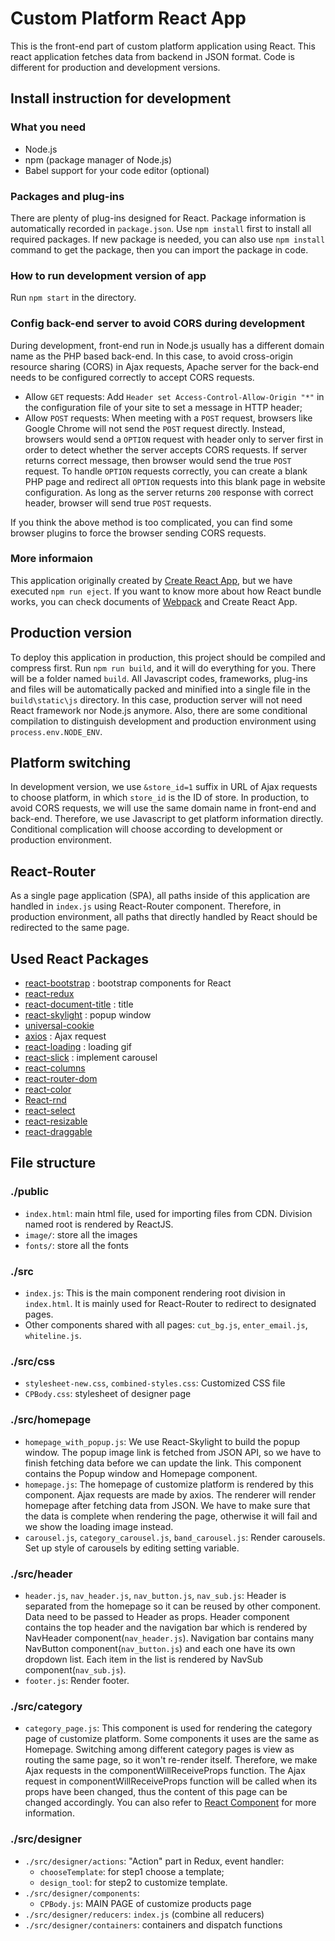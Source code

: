 # Custom Platform React App

This is the front-end part of custom platform application using React. This react application fetches data from backend in JSON format. Code is different for production and development versions.

## Install instruction for development

### What you need
* Node.js
* npm (package manager of Node.js)
* Babel support for your code editor (optional)

### Packages and plug-ins
There are plenty of plug-ins designed for React. Package information is automatically recorded in `package.json`. Use `npm install` first to install all required packages. If new package is needed, you can also use `npm install` command to get the package, then you can import the package in code.

### How to run development version of app
Run `npm start` in the directory.

### Config back-end server to avoid CORS during development
During development, front-end run in Node.js usually has a different domain name as the PHP based back-end. In this case, to avoid cross-origin resource sharing (CORS) in Ajax requests, Apache server for the back-end needs to be configured correctly to accept CORS requests. 

* Allow `GET` requests: Add `Header set Access-Control-Allow-Origin "*"` in the configuration file of your site to set a message in HTTP header;
* Allow `POST` requests: When meeting with a `POST` request, browsers like Google Chrome will not send the `POST` request directly. Instead, browsers would send a `OPTION` request with header only to server first in order to detect whether the server accepts CORS requests. If server returns correct message, then browser would send the true `POST` request. To handle `OPTION` requests correctly, you can create a blank PHP page and redirect all `OPTION` requests into this blank page in website configuration. As long as the server returns `200` response with correct header, browser will send true `POST` requests.

If you think the above method is too complicated, you can find some browser plugins to force the browser sending CORS requests.

### More informaion
This application originally created by [Create React App](https://github.com/facebookincubator/create-react-app), but we have executed `npm run eject`. If you want to know more about how React bundle works, you can check documents of [Webpack](https://webpack.github.io) and Create React App.

## Production version
To deploy this application in production, this project should be compiled and compress first. Run `npm run build`, and it will do everything for you. There will be a folder named `build`. All Javascript codes, frameworks, plug-ins and files will be automatically packed and minified into a single file in the `build\static\js` directory. In this case, production server will not need React framework nor Node.js anymore. Also, there are some conditional compilation to distinguish development and production environment using `process.env.NODE_ENV`.

## Platform switching
In development version, we use `&store_id=1` suffix in URL of Ajax requests to choose platform, in which `store_id` is the ID of store. In production, to avoid CORS requests, we will use the same domain name in front-end and back-end. Therefore, we use Javascript to get platform information directly. Conditional complication will choose according to development or production environment.

## React-Router
As a single page application (SPA), all paths inside of this application are handled in `index.js` using React-Router component. Therefore, in production environment, all paths that directly handled by React should be redirected to the same page.

## Used React Packages

* [react-bootstrap](https://react-bootstrap.github.io/) : bootstrap components for React
* [react-redux]( https://github.com/reactjs/react-redux)
* [react-document-title](https://github.com/gaearon/react-document-title) : title
* [react-skylight](http://marcio.github.io/react-skylight/) : popup window
* [universal-cookie](https://www.npmjs.com/package/universal-cookie) 
* [axios](https://www.npmjs.com/package/axios) : Ajax request
* [react-loading](https://www.npmjs.com/package/react-loading) : loading gif
* [react-slick](https://github.com/akiran/react-slick) : implement carousel
* [react-columns](https://www.npmjs.com/package/react-columns)
* [react-router-dom](https://github.com/ReactTraining/react-router)
* [react-color]( https://casesandberg.github.io/react-color/)
* [React-rnd](https://github.com/bokuweb/react-rnd)
* [react-select](https://github.com/JedWatson/react-select) 
* [react-resizable](https://github.com/STRML/react-resizable)
* [react-draggable](https://github.com/mzabriskie/react-draggable)

## File structure

### ./public
* `index.html`: main html file, used for importing files from CDN. Division named root is rendered by ReactJS.
* `image/`: store all the images
* `fonts/`: store all the fonts

### ./src
* `index.js`: This is the main component rendering root division in `index.html`. It is mainly used for React-Router to redirect to designated pages.
* Other components shared with all pages: `cut_bg.js`, `enter_email.js`, `whiteline.js`.

### ./src/css
* `stylesheet-new.css`, `combined-styles.css`: Customized CSS file
* `CPBody.css`: stylesheet of designer page

### ./src/homepage
* `homepage_with_popup.js`:   We use React-Skylight to build the popup window. The popup image link is fetched from JSON API, so we have to finish fetching data before we can update the link. This component contains the Popup window and Homepage component.
* `homepage.js`: The homepage of customize platform is rendered by this component. Ajax requests are made by axios. The renderer will render homepage after fetching data from JSON. We have to make sure that the data is complete when rendering the page, otherwise it will fail and we show the loading image instead.
* `carousel.js`, `category_carousel.js`, `band_carousel.js`: Render carousels. Set up style of carousels by editing setting variable.

### ./src/header
* `header.js`, `nav_header.js`, `nav_button.js`, `nav_sub.js`: Header is separated from the homepage so it can be reused by other component. Data need to be passed to Header as props. Header component contains the top header and the navigation bar which is rendered by NavHeader component(`nav_header.js`). Navigation bar contains many NavButton component(`nav_button.js`) and each one have its own dropdown list. Each item in the list is rendered by NavSub component(`nav_sub.js`).
* `footer.js`: Render footer.

### ./src/category
* `category_page.js`: This component is used for rendering the category page of customize platform. Some components it uses are the same as Homepage. Switching among different category pages is view as routing the same page, so it won't re-render itself. Therefore, we make Ajax requests in the componentWillReceiveProps function. The Ajax request in componentWillReceiveProps function will be called when its props have been changed, thus the content of this page can be changed accordingly. You can also refer to [React Component](https://facebook.github.io/react/docs/react-component.html) for more information.

### ./src/designer
* `./src/designer/actions`: "Action" part in Redux, event handler:
  * `chooseTemplate`: for step1 choose a template;
  * `design_tool`: for step2 to customize template.
* `./src/designer/components`:
  * `CPBody.js`: MAIN PAGE of customize products page
* `./src/designer/reducers`: `index.js` (combine all reducers)
* `./src/designer/containers`: containers and dispatch functions
